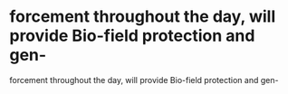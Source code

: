 # forcement throughout the day, will provide Bio-field protection and gen-

forcement throughout the day, will provide Bio-field protection and gen-